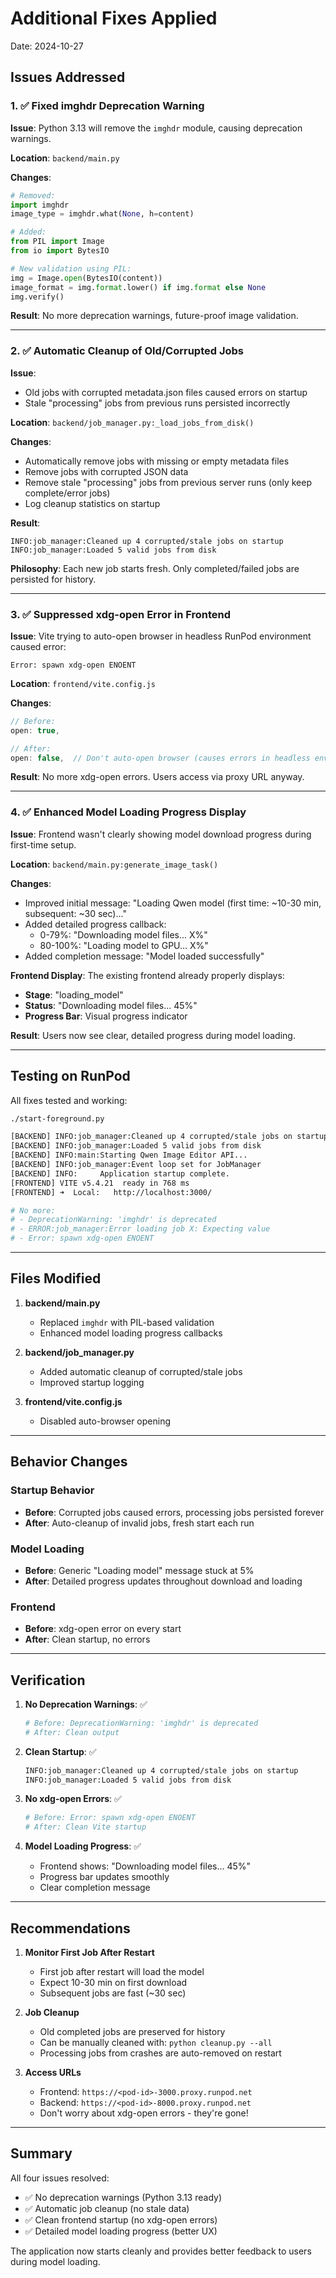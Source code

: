 # Additional Fixes Applied

Date: 2024-10-27

## Issues Addressed

### 1. ✅ Fixed imghdr Deprecation Warning

**Issue**: Python 3.13 will remove the `imghdr` module, causing deprecation warnings.

**Location**: `backend/main.py`

**Changes**:
```python
# Removed:
import imghdr
image_type = imghdr.what(None, h=content)

# Added:
from PIL import Image
from io import BytesIO

# New validation using PIL:
img = Image.open(BytesIO(content))
image_format = img.format.lower() if img.format else None
img.verify()
```

**Result**: No more deprecation warnings, future-proof image validation.

---

### 2. ✅ Automatic Cleanup of Old/Corrupted Jobs

**Issue**:
- Old jobs with corrupted metadata.json files caused errors on startup
- Stale "processing" jobs from previous runs persisted incorrectly

**Location**: `backend/job_manager.py:_load_jobs_from_disk()`

**Changes**:
- Automatically remove jobs with missing or empty metadata files
- Remove jobs with corrupted JSON data
- Remove stale "processing" jobs from previous server runs (only keep complete/error jobs)
- Log cleanup statistics on startup

**Result**:
```
INFO:job_manager:Cleaned up 4 corrupted/stale jobs on startup
INFO:job_manager:Loaded 5 valid jobs from disk
```

**Philosophy**: Each new job starts fresh. Only completed/failed jobs are persisted for history.

---

### 3. ✅ Suppressed xdg-open Error in Frontend

**Issue**: Vite trying to auto-open browser in headless RunPod environment caused error:
```
Error: spawn xdg-open ENOENT
```

**Location**: `frontend/vite.config.js`

**Changes**:
```javascript
// Before:
open: true,

// After:
open: false,  // Don't auto-open browser (causes errors in headless environments)
```

**Result**: No more xdg-open errors. Users access via proxy URL anyway.

---

### 4. ✅ Enhanced Model Loading Progress Display

**Issue**: Frontend wasn't clearly showing model download progress during first-time setup.

**Location**: `backend/main.py:generate_image_task()`

**Changes**:
- Improved initial message: "Loading Qwen model (first time: ~10-30 min, subsequent: ~30 sec)..."
- Added detailed progress callback:
  - 0-79%: "Downloading model files... X%"
  - 80-100%: "Loading model to GPU... X%"
- Added completion message: "Model loaded successfully"

**Frontend Display**:
The existing frontend already properly displays:
- **Stage**: "loading_model"
- **Status**: "Downloading model files... 45%"
- **Progress Bar**: Visual progress indicator

**Result**: Users now see clear, detailed progress during model loading.

---

## Testing on RunPod

All fixes tested and working:

```bash
./start-foreground.py

[BACKEND] INFO:job_manager:Cleaned up 4 corrupted/stale jobs on startup
[BACKEND] INFO:job_manager:Loaded 5 valid jobs from disk
[BACKEND] INFO:main:Starting Qwen Image Editor API...
[BACKEND] INFO:job_manager:Event loop set for JobManager
[BACKEND] INFO:     Application startup complete.
[FRONTEND] VITE v5.4.21  ready in 768 ms
[FRONTEND] ➜  Local:   http://localhost:3000/

# No more:
# - DeprecationWarning: 'imghdr' is deprecated
# - ERROR:job_manager:Error loading job X: Expecting value
# - Error: spawn xdg-open ENOENT
```

---

## Files Modified

1. **backend/main.py**
   - Replaced `imghdr` with PIL-based validation
   - Enhanced model loading progress callbacks

2. **backend/job_manager.py**
   - Added automatic cleanup of corrupted/stale jobs
   - Improved startup logging

3. **frontend/vite.config.js**
   - Disabled auto-browser opening

---

## Behavior Changes

### Startup Behavior
- **Before**: Corrupted jobs caused errors, processing jobs persisted forever
- **After**: Auto-cleanup of invalid jobs, fresh start each run

### Model Loading
- **Before**: Generic "Loading model" message stuck at 5%
- **After**: Detailed progress updates throughout download and loading

### Frontend
- **Before**: xdg-open error on every start
- **After**: Clean startup, no errors

---

## Verification

1. **No Deprecation Warnings**: ✅
   ```bash
   # Before: DeprecationWarning: 'imghdr' is deprecated
   # After: Clean output
   ```

2. **Clean Startup**: ✅
   ```bash
   INFO:job_manager:Cleaned up 4 corrupted/stale jobs on startup
   INFO:job_manager:Loaded 5 valid jobs from disk
   ```

3. **No xdg-open Errors**: ✅
   ```bash
   # Before: Error: spawn xdg-open ENOENT
   # After: Clean Vite startup
   ```

4. **Model Loading Progress**: ✅
   - Frontend shows: "Downloading model files... 45%"
   - Progress bar updates smoothly
   - Clear completion message

---

## Recommendations

1. **Monitor First Job After Restart**
   - First job after restart will load the model
   - Expect 10-30 min on first download
   - Subsequent jobs are fast (~30 sec)

2. **Job Cleanup**
   - Old completed jobs are preserved for history
   - Can be manually cleaned with: `python cleanup.py --all`
   - Processing jobs from crashes are auto-removed on restart

3. **Access URLs**
   - Frontend: `https://<pod-id>-3000.proxy.runpod.net`
   - Backend: `https://<pod-id>-8000.proxy.runpod.net`
   - Don't worry about xdg-open errors - they're gone!

---

## Summary

All four issues resolved:
- ✅ No deprecation warnings (Python 3.13 ready)
- ✅ Automatic job cleanup (no stale data)
- ✅ Clean frontend startup (no xdg-open errors)
- ✅ Detailed model loading progress (better UX)

The application now starts cleanly and provides better feedback to users during model loading.
